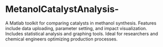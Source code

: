# MetanolCatalystAnalysis-
A Matlab toolkit for comparing catalysts in methanol synthesis. Features include data uploading, parameter setting, and impact visualization. Includes statistical analysis and graphing tools. Ideal for researchers and chemical engineers optimizing production processes.
